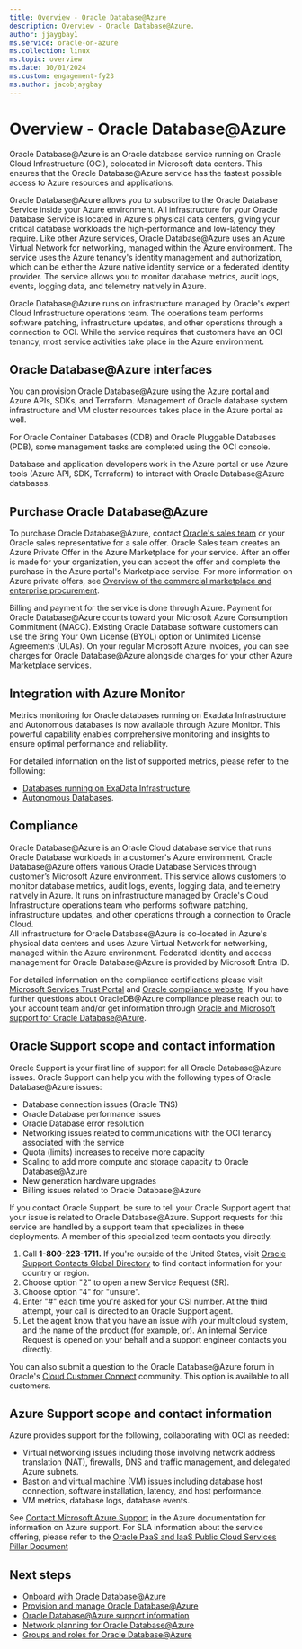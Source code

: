 ```yaml
---
title: Overview - Oracle Database@Azure 
description: Overview - Oracle Database@Azure.
author: jjaygbay1
ms.service: oracle-on-azure
ms.collection: linux
ms.topic: overview
ms.date: 10/01/2024
ms.custom: engagement-fy23
ms.author: jacobjaygbay
---
```



# Overview - Oracle Database@Azure

Oracle Database@Azure is an Oracle database service running on Oracle Cloud Infrastructure (OCI), colocated in Microsoft data centers. This ensures that the Oracle Database@Azure service has the fastest possible access to Azure resources and applications.

Oracle Database@Azure allows you to subscribe to the Oracle Database Service inside your Azure environment. All infrastructure for your Oracle Database Service is located in Azure's physical data centers, giving your critical database workloads the high-performance and low-latency they require. Like other Azure services, Oracle Database@Azure uses an Azure Virtual Network for networking, managed within the Azure environment. The service uses the Azure tenancy's identity management and authorization, which can be either the Azure native identity service or a federated identity provider. The service allows you to monitor database metrics, audit logs, events, logging data, and telemetry natively in Azure.

Oracle Database@Azure runs on infrastructure managed by Oracle's expert Cloud Infrastructure operations team. The operations team performs software patching, infrastructure updates, and other operations through a connection to OCI. While the service requires that customers have an OCI tenancy, most service activities take place in the Azure environment.

## Oracle Database@Azure interfaces

You can provision Oracle Database@Azure using the Azure portal and Azure APIs, SDKs, and Terraform. Management of Oracle database system infrastructure and VM cluster resources takes place in the Azure portal as well.

For Oracle Container Databases (CDB) and Oracle Pluggable Databases (PDB), some management tasks are completed using the OCI console.

Database and application developers work in the Azure portal or use Azure tools (Azure API, SDK, Terraform) to interact with Oracle Database@Azure databases.

## Purchase Oracle Database@Azure

To purchase Oracle Database@Azure, contact [Oracle's sales team](https://go.oracle.com/LP=138489) or your Oracle sales representative for a sale offer. Oracle Sales team creates an Azure Private Offer in the Azure Marketplace for your service. After an offer is made for your organization, you can accept the offer and complete the purchase in the Azure portal's Marketplace service. For more information on Azure private offers, see [Overview of the commercial marketplace and enterprise procurement](/marketplace/procurement-overview).

Billing and payment for the service is done through Azure. Payment for Oracle Database@Azure counts toward your Microsoft Azure Consumption Commitment (MACC). Existing Oracle Database software customers can use the Bring Your Own License (BYOL) option or Unlimited License Agreements (ULAs). On your regular Microsoft Azure invoices, you can see charges for Oracle Database@Azure alongside charges for your other Azure Marketplace services.

## Integration with Azure Monitor 

Metrics monitoring for Oracle databases running on Exadata Infrastructure and Autonomous databases is now available through Azure Monitor. This powerful capability enables comprehensive monitoring and insights to ensure optimal performance and reliability.

For detailed information on the list of supported metrics, please refer to the following:
- [Databases running on ExaData Infrastructure](https://learn.microsoft.com/en-us/azure/azure-monitor/reference/supported-metrics/oracle-database-cloudvmclusters-metrics).
- [Autonomous Databases](https://learn.microsoft.com/en-us/azure/azure-monitor/essentials/metrics-supported-metrics-oracle#autonomousdatabases).
  
## Compliance

Oracle Database@Azure is an Oracle Cloud database service that runs Oracle Database workloads in a customer's Azure environment. Oracle Database@Azure offers various Oracle Database Services through customer’s Microsoft Azure environment. This service allows customers to monitor database metrics, audit logs, events, logging data, and telemetry natively in Azure. It runs on infrastructure managed by Oracle's Cloud Infrastructure operations team who performs software patching, infrastructure updates, and other operations through a connection to Oracle Cloud.  
All infrastructure for Oracle Database@Azure is co-located in Azure's physical data centers and uses Azure Virtual Network for networking, managed within the Azure environment. Federated identity and access management for Oracle Database@Azure is provided by Microsoft Entra ID.

For detailed information on the compliance certifications please visit [Microsoft Services Trust Portal](https://servicetrust.microsoft.com/)  and [Oracle compliance website](https://docs.oracle.com/en-us/iaas/Content/multicloud/compliance.htm). If you have further questions about OracleDB@Azure compliance please reach out to your account team and/or get information through [Oracle and Microsoft support for Oracle Database@Azure](https://docs.oracle.com/en-us/iaas/Content/multicloud/oaahelp.htm).

## Oracle Support scope and contact information 

Oracle Support is your first line of support for all Oracle Database@Azure issues. Oracle Support can help you with the following types of Oracle Database@Azure issues:

- Database connection issues (Oracle TNS)
- Oracle Database performance issues
- Oracle Database error resolution
- Networking issues related to communications with the OCI tenancy associated with the service
- Quota (limits) increases to receive more capacity
- Scaling to add more compute and storage capacity to Oracle Database@Azure
- New generation hardware upgrades
- Billing issues related to Oracle Database@Azure

If you contact Oracle Support, be sure to tell your Oracle Support agent that your issue is related to Oracle Database@Azure.  Support requests for this service are handled by a  support team that specializes in these deployments. A member of this specialized team contacts you directly.

1. Call **1-800-223-1711.** If you're outside of the United States, visit [Oracle Support Contacts Global Directory](https://www.oracle.com/support/contact.html) to find contact information for your country or region.
2. Choose option "2" to open a new Service Request (SR).
3. Choose option "4" for "unsure".
4. Enter "#" each time you're asked for your CSI number. At the third attempt, your call is directed to an Oracle Support agent.
5. Let the agent know that you have an issue with your multicloud system, and the name of the product (for example, or). An internal Service Request is opened on your behalf and a  support engineer contacts you directly.

You can also submit a question to the Oracle Database@Azure forum in Oracle's [Cloud Customer Connect](https://community.oracle.com/customerconnect/categories/oracle-cloud-infrastructure-and-platform) community. This option is available to all customers.

## Azure Support scope and contact information

Azure provides support for the following, collaborating with OCI as needed:

- Virtual networking issues including those involving network address translation (NAT), firewalls, DNS and traffic management, and delegated Azure subnets.
- Bastion and virtual machine (VM) issues including database host connection, software installation, latency, and host performance.
- VM metrics, database logs, database events.

See [Contact Microsoft Azure Support](https://support.microsoft.com/topic/contact-microsoft-azure-support-2315e669-8b1f-493b-5fb1-d88a8736ffe4) in the Azure documentation for information on Azure support. For SLA information about the service offering, please refer to the [Oracle PaaS and IaaS Public Cloud Services Pillar Document](https://nam06.safelinks.protection.outlook.com/?url=https%3A%2F%2Fwww.oracle.com%2Fcontracts%2Fdocs%2Fpaas_iaas_pub_cld_srvs_pillar_4021422.pdf%3Fdownload%3Dfalse&data=05%7C02%7Cjacobjaygbay%40microsoft.com%7Cc226ce0d176442b3302608dc3ed3a6d0%7C72f988bf86f141af91ab2d7cd011db47%7C1%7C0%7C638454325970975560%7CUnknown%7CTWFpbGZsb3d8eyJWIjoiMC4wLjAwMDAiLCJQIjoiV2luMzIiLCJBTiI6Ik1haWwiLCJXVCI6Mn0%3D%7C0%7C%7C%7C&sdata=VZvhVUJzmUCzI25kKlf9hKmsf5GlrMPsQujqjGNsJbk%3D&reserved=0)

## Next steps
- [Onboard with Oracle Database@Azure](onboard-oracle-database.md)
- [Provision and manage Oracle Database@Azure](provision-oracle-database.md)
- [Oracle Database@Azure support information](oracle-database-support.md)
- [Network planning for Oracle Database@Azure](oracle-database-network-plan.md)
- [Groups and roles for Oracle Database@Azure](oracle-database-groups-roles.md)

